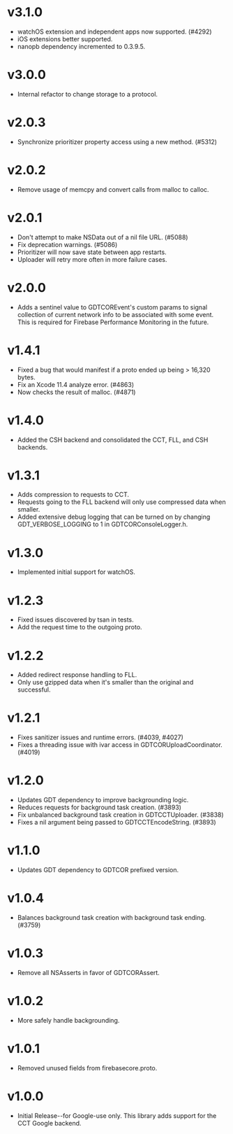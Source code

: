 # v3.1.0
- watchOS extension and independent apps now supported. (#4292)
- iOS extensions better supported.
- nanopb dependency incremented to 0.3.9.5.

# v3.0.0
- Internal refactor to change storage to a protocol.

# v2.0.3
- Synchronize prioritizer property access using a new method. (#5312)

# v2.0.2
- Remove usage of memcpy and convert calls from malloc to calloc.

# v2.0.1
- Don't attempt to make NSData out of a nil file URL. (#5088)
- Fix deprecation warnings. (#5086)
- Prioritizer will now save state between app restarts.
- Uploader will retry more often in more failure cases.

# v2.0.0
- Adds a sentinel value to GDTCOREvent's custom params to signal collection
of current network info to be associated with some event. This is required
for Firebase Performance Monitoring in the future.

# v1.4.1
- Fixed a bug that would manifest if a proto ended up being > 16,320 bytes.
- Fix an Xcode 11.4 analyze error. (#4863)
- Now checks the result of malloc. (#4871)

# v1.4.0
- Added the CSH backend and consolidated the CCT, FLL, and CSH backends.

# v1.3.1
- Adds compression to requests to CCT.
- Requests going to the FLL backend will only use compressed data when smaller.
- Added extensive debug logging that can be turned on by changing
GDT_VERBOSE_LOGGING to 1 in GDTCORConsoleLogger.h.

# v1.3.0
- Implemented initial support for watchOS.

# v1.2.3
- Fixed issues discovered by tsan in tests.
- Add the request time to the outgoing proto.

# v1.2.2
- Added redirect response handling to FLL.
- Only use gzipped data when it's smaller than the original and successful.

# v1.2.1
- Fixes sanitizer issues and runtime errors. (#4039, #4027)
- Fixes a threading issue with ivar access in GDTCORUploadCoordinator. (#4019)

# v1.2.0
- Updates GDT dependency to improve backgrounding logic.
- Reduces requests for background task creation. (#3893)
- Fix unbalanced background task creation in GDTCCTUploader. (#3838)
- Fixes a nil argument being passed to GDTCCTEncodeString. (#3893)

# v1.1.0
- Updates GDT dependency to GDTCOR prefixed version.

# v1.0.4
- Balances background task creation with background task ending. (#3759)

# v1.0.3
- Remove all NSAsserts in favor of GDTCORAssert.

# v1.0.2
- More safely handle backgrounding.

# v1.0.1
- Removed unused fields from firebasecore.proto.

# v1.0.0
- Initial Release--for Google-use only. This library adds support for the CCT
Google backend.
